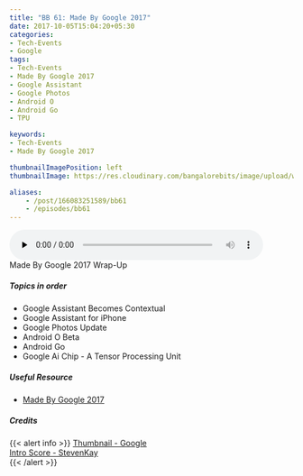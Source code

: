 ```yaml
---
title: "BB 61: Made By Google 2017"
date: 2017-10-05T15:04:20+05:30
categories:
- Tech-Events
- Google
tags:
- Tech-Events
- Made By Google 2017
- Google Assistant
- Google Photos
- Android O
- Android Go
- TPU

keywords:
- Tech-Events
- Made By Google 2017

thumbnailImagePosition: left
thumbnailImage: https://res.cloudinary.com/bangalorebits/image/upload/w_400,h_400,c_fill,r_max/v1517410318/bb-episode-assets/bb61-thumbnail.jpg

aliases:
    - /post/166083251589/bb61
    - /episodes/bb61
---
```

<audio controls="controls" controls style="width: 450px;" preload="none" id="audio_player"><source  src='http://bangalorebits.s3.amazonaws.com/2017/BB_EP61_2017-40.mp3' type="audio/mp3">  </audio>
<BR>
 Made By Google 2017 Wrap-Up
 <!--more-->

##### Topics in order

 *   Google Assistant Becomes Contextual
 *   Google Assistant for iPhone
 *   Google Photos Update
 *   Android O Beta
 *   Android Go
 *   Google Ai Chip - A Tensor Processing Unit

##### Useful Resource
*   [Made By Google 2017](https://store.google.com/)

##### Credits

{{< alert info  >}}
  [Thumbnail - Google](https://twitter.com/madebygoogle?lang=en) <BR>
  [Intro Score - StevenKay](https://plus.google.com/+StevenKay_Detachment)<BR>
{{< /alert >}}
